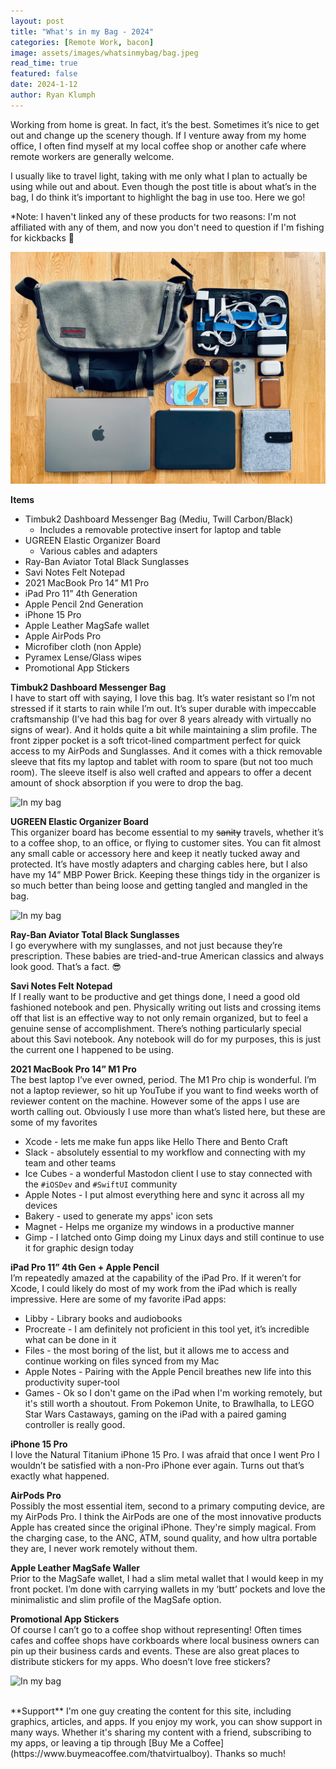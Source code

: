 ```yaml
---
layout: post
title: "What's in my Bag - 2024"
categories: [Remote Work, bacon]
image: assets/images/whatsinmybag/bag.jpeg
read_time: true
featured: false
date: 2024-1-12
author: Ryan Klumph
---
```


Working from home is great. In fact, it’s the best. Sometimes it’s nice to get out and change up the scenery though. If I venture away from my home office, I often find myself at my local coffee shop or another cafe where remote workers are generally welcome.

I usually like to travel light, taking with me only what I plan to actually be using while out and about. Even though the post title is about what’s in the bag, I do think it’s important to highlight the bag in use too. Here we go!

*Note: I haven't linked any of these products for two reasons: I'm not affiliated with any of them, and now you don't need to question if I'm fishing for kickbacks 🙂

![In my bag](/assets/images/whatsinmybag/bag-stuff.jpg)  

**Items**
* Timbuk2 Dashboard Messenger Bag (Mediu, Twill Carbon/Black)
    * Includes a removable protective insert for laptop and table
* UGREEN Elastic Organizer Board
    * Various cables and adapters
* Ray-Ban  Aviator Total Black Sunglasses
* Savi Notes Felt Notepad
* 2021 MacBook Pro 14” M1 Pro
* iPad Pro 11” 4th Generation
* Apple Pencil 2nd Generation
* iPhone 15 Pro
* Apple Leather MagSafe wallet 
* Apple AirPods Pro
* Microfiber cloth (non Apple)
* Pyramex Lense/Glass wipes
* Promotional App Stickers 

**Timbuk2 Dashboard Messenger Bag**  
I have to start off with saying, I love this bag. It’s water resistant so I’m not stressed if it starts to rain while I’m out. It’s super durable with impeccable craftsmanship (I’ve had this bag for over 8 years already with virtually no signs of wear). And it holds quite a bit while maintaining a slim profile. The front zipper pocket is a soft tricot-lined compartment perfect for quick access to my AirPods and Sunglasses. And it comes with a thick removable sleeve that fits my laptop and tablet with room to spare (but not too much room). The sleeve itself is also well crafted and appears to offer a decent amount of shock absorption if you were to drop the bag.

![In my bag](/assets/images/whatsinmybag/bag1.jpeg) 

**UGREEN Elastic Organizer Board**  
This organizer board has become essential to my ~~sanity~~ travels, whether it’s to a coffee shop, to an office, or flying to customer sites. You can fit almost any small cable or accessory here and keep it neatly tucked away and protected. It’s have mostly adapters and charging cables here, but I also have my 14” MBP Power Brick. Keeping these things tidy in the organizer is so much better than being loose and getting tangled and mangled in the bag.

![In my bag](/assets/images/whatsinmybag/organizer.jpeg)  

**Ray-Ban Aviator Total Black Sunglasses**  
I go everywhere with my sunglasses, and not just because they’re prescription. These babies are tried-and-true American classics and always look good. That’s a fact. 😎

**Savi Notes Felt Notepad**  
If I really want to be productive and get things done, I need a good old fashioned notebook and pen. Physically writing out lists and crossing items off that list is an effective way to not only remain organized, but to feel a genuine sense of accomplishment. There’s nothing particularly special about this Savi notebook. Any notebook will do for my purposes, this is just the current one I happened to be using.

**2021 MacBook Pro 14” M1 Pro**  
The best laptop I’ve ever owned, period. The M1 Pro chip is wonderful. I’m not a laptop reviewer, so hit up YouTube if you want to find weeks worth of reviewer content on the machine. However some of the apps I use are worth calling out. Obviously I use more than what’s listed here, but these are some of my favorites  
* Xcode - lets me make fun apps like Hello There and Bento Craft
* Slack - absolutely essential to my workflow and connecting with my team and other teams
* Ice Cubes - a wonderful Mastodon client I use to stay connected with the `#iOSDev` and `#SwiftUI` community
* Apple Notes - I put almost everything here and sync it across all my devices
* Bakery - used to generate my apps' icon sets
* Magnet - Helps me organize my windows in a productive manner
* Gimp - I latched onto Gimp doing my Linux days and still continue to use it for graphic design today

**iPad Pro 11” 4th Gen + Apple Pencil**  
I’m repeatedly amazed at the capability of the iPad Pro. If it weren’t for Xcode, I could likely do most of my work from the iPad which is really impressive. Here are some of my favorite iPad apps:  
* Libby - Library books and audiobooks  
* Procreate - I am definitely not proficient in this tool yet, it’s incredible what can be done in it
* Files - the most boring of the list, but it allows me to access and continue working on files synced from my Mac
* Apple Notes - Pairing with the Apple Pencil breathes new life into this productivity super-tool
* Games - Ok so I don't game on the iPad when I'm working remotely, but it's still worth a shoutout. From Pokemon Unite, to Brawlhalla, to LEGO Star Wars Castaways, gaming on the iPad with a paired gaming controller is really good. 

**iPhone 15 Pro**  
I love the Natural Titanium iPhone 15 Pro. I was afraid that once I went Pro I wouldn’t be satisfied with a non-Pro iPhone ever again. Turns out that’s exactly what happened.

**AirPods Pro**  
Possibly the most essential item, second to a primary computing device, are my AirPods Pro. I think the AirPods are one of the most innovative products Apple has created since the original iPhone. They're simply magical. From the charging case, to the ANC, ATM, sound quality, and how ultra portable they are, I never work remotely without them.

**Apple Leather MagSafe Waller**  
Prior to the MagSafe wallet, I had a slim metal wallet that I would keep in my front pocket. I’m done with carrying wallets in my ‘butt’ pockets and love the minimalistic and slim profile of the MagSafe option. 

**Promotional App Stickers**  
Of course I can’t go to a coffee shop without representing! Often times cafes and coffee shops have corkboards where local business owners can pin up their business cards and events. These are also great places to distribute stickers for my apps. Who doesn’t love free stickers?

![In my bag](/assets/images/whatsinmybag/bag2.jpeg)  

<br>
**Support**  
I'm one guy creating the content for this site, including graphics, articles, and apps. If you enjoy my work, you can show support in many ways. Whether it's sharing my content with a friend, subscribing to my apps, or leaving a tip through [Buy Me a Coffee](https://www.buymeacoffee.com/thatvirtualboy). Thanks so much!